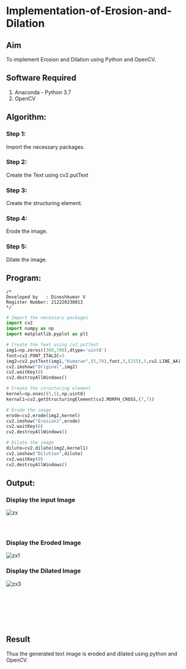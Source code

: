 # Implementation-of-Erosion-and-Dilation
## Aim
To implement Erosion and Dilation using Python and OpenCV.

## Software Required
1. Anaconda - Python 3.7
2. OpenCV

## Algorithm:
### Step 1:
Import the necessary packages.
### Step 2:
Create the Text using cv2.putText
### Step 3:
Create the structuring element.
### Step 4:
Erode the image.
### Step 5:
Dilate the image.
 
## Program:
```
/*
Developed by   : Dineshkumar V
Register Number: 212220230013
*/
```
``` Python
# Import the necessary packages
import cv2
import numpy as np
import matplotlib.pyplot as plt

# Create the Text using cv2.putText
img1=np.zeros((300,700),dtype='uint8')
font=cv2.FONT_ITALIC=3
img2=cv2.putText(img1,"Kumaran",(5,70),font,3,(255),5,cv2.LINE_AA)
cv2.imshow("Original",img2)
cv2.waitKey(0)
cv2.destroyAllWindows()

# Create the structuring element
kernel=np.ones((5,5),np.uint8)
kernal1=cv2.getStructuringElement(cv2.MORPH_CROSS,(7,7))

# Erode the image
erode=cv2.erode(img2,kernel)
cv2.imshow("Erosion1",erode)
cv2.waitKey(0)
cv2.destroyAllWindows()

# Dilate the image
dilute=cv2.dilate(img2,kernel1)
cv2.imshow("Dilution",dilute)
cv2.waitKey(0)
cv2.destroyAllWindows()
```

## Output:

### Display the input Image


![zx](https://user-images.githubusercontent.com/75264748/172203967-55b21c46-4bca-41cd-a3a0-5e380abda811.jpg)


### <br><br>Display the Eroded Image
![zx1](https://user-images.githubusercontent.com/75264748/172203973-a06a3b32-4b8b-4b42-8ae1-345b440ea9de.jpg)



### Display the Dilated Image
![zx3](https://user-images.githubusercontent.com/75264748/172203993-14935e28-fdd7-44f8-949f-8fb188f1443c.jpg)


## <br><br><br><br>Result
Thus the generated text image is eroded and dilated using python and OpenCV.
